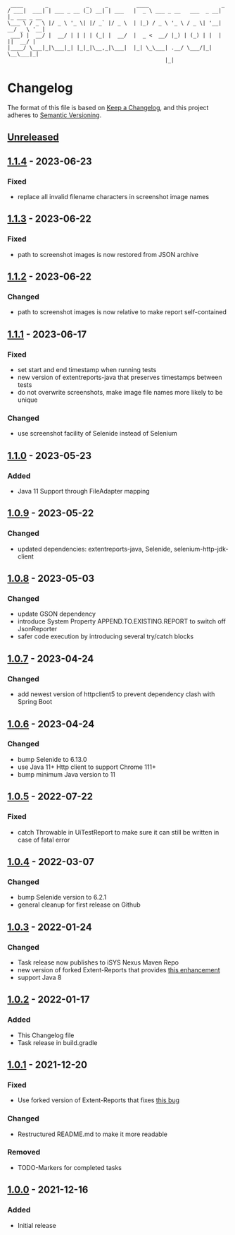      ____       _            _     _         ____                       _            
    / ___|  ___| | ___ _ __ (_) __| | ___   |  _ \ ___ _ __   ___  _ __| |_ ___ _ __ 
    \___ \ / _ \ |/ _ \ '_ \| |/ _` |/ _ \  | |_) / _ \ '_ \ / _ \| '__| __/ _ \ '__|
     ___) |  __/ |  __/ | | | | (_| |  __/  |  _ <  __/ |_) | (_) | |  | ||  __/ |   
    |____/ \___|_|\___|_| |_|_|\__,_|\___|  |_| \_\___| .__/ \___/|_|   \__\___|_|   
                                                      |_|                            
# Changelog

The format of this file is based on [Keep a Changelog](https://keepachangelog.com/en/1.0.0/), and this project adheres to [Semantic Versioning](https://semver.org/spec/v2.0.0.html).


## [Unreleased]


## [1.1.4] - 2023-06-23

### Fixed
- replace all invalid filename characters in screenshot image names


## [1.1.3] - 2023-06-22

### Fixed
- path to screenshot images is now restored from JSON archive


## [1.1.2] - 2023-06-22

### Changed
- path to screenshot images is now relative to make report self-contained


## [1.1.1] - 2023-06-17

### Fixed
- set start and end timestamp when running tests
- new version of extentreports-java that preserves timestamps between tests
- do not overwrite screenshots, make image file names more likely to be unique

### Changed
- use screenshot facility of Selenide instead of Selenium


## [1.1.0] - 2023-05-23

### Added
- Java 11 Support through FileAdapter mapping


## [1.0.9] - 2023-05-22

### Changed
- updated dependencies: extentreports-java, Selenide, selenium-http-jdk-client


## [1.0.8] - 2023-05-03

### Changed
- update GSON dependency
- introduce System Property APPEND.TO.EXISTING.REPORT to switch off JsonReporter
- safer code execution by introducing several try/catch blocks


## [1.0.7] - 2023-04-24

### Changed
- add newest version of httpclient5 to prevent dependency clash with Spring Boot


## [1.0.6] - 2023-04-24

### Changed
- bump Selenide to 6.13.0
- use Java 11+ Http client to support Chrome 111+
- bump minimum Java version to 11


## [1.0.5] - 2022-07-22

###  Fixed
- catch Throwable in UiTestReport to make sure it can still be written in case of fatal error


## [1.0.4] - 2022-03-07

### Changed
- bump Selenide version to 6.2.1
- general cleanup for first release on Github


## [1.0.3] - 2022-01-24

### Changed
- Task release now publishes to iSYS Nexus Maven Repo
- new version of forked Extent-Reports that provides [this enhancement](https://github.com/extent-framework/extentreports-java/issues/329)
- support Java 8


## [1.0.2] - 2022-01-17

### Added
- This Changelog file
- Task release in build.gradle


## [1.0.1] - 2021-12-20

### Fixed
- Use forked version of Extent-Reports that fixes [this bug](https://github.com/extent-framework/extentreports-java/issues/333)

### Changed
- Restructured README.md to make it more readable

### Removed
- TODO-Markers for completed tasks


## [1.0.0] - 2021-12-16

### Added
- Initial release


[unreleased]: https://gitlab.isys.de/ulrichmayring/selenide-reporter/-/compare/1.1.4...main?from_project_id=143
[1.1.4]: https://gitlab.isys.de/ulrichmayring/selenide-reporter/-/compare/1.1.3...1.1.4?from_project_id=143
[1.1.3]: https://gitlab.isys.de/ulrichmayring/selenide-reporter/-/compare/1.1.2...1.1.3?from_project_id=143
[1.1.2]: https://gitlab.isys.de/ulrichmayring/selenide-reporter/-/compare/1.1.1...1.1.2?from_project_id=143
[1.1.1]: https://gitlab.isys.de/ulrichmayring/selenide-reporter/-/compare/1.1.0...1.1.1?from_project_id=143
[1.1.0]: https://gitlab.isys.de/ulrichmayring/selenide-reporter/-/compare/1.0.9...1.1.0?from_project_id=143
[1.0.9]: https://gitlab.isys.de/ulrichmayring/selenide-reporter/-/compare/1.0.8...1.0.9?from_project_id=143
[1.0.8]: https://gitlab.isys.de/ulrichmayring/selenide-reporter/-/compare/1.0.7...1.0.8?from_project_id=143
[1.0.7]: https://gitlab.isys.de/ulrichmayring/selenide-reporter/-/compare/1.0.6...1.0.7?from_project_id=143
[1.0.6]: https://gitlab.isys.de/ulrichmayring/selenide-reporter/-/compare/1.0.5...1.0.6?from_project_id=143
[1.0.5]: https://gitlab.isys.de/ulrichmayring/selenide-reporter/-/compare/1.0.4...1.0.5?from_project_id=143
[1.0.4]: https://gitlab.isys.de/ulrichmayring/selenide-reporter/-/compare/1.0.3...1.0.4?from_project_id=143
[1.0.3]: https://gitlab.isys.de/ulrichmayring/selenide-reporter/-/compare/1.0.2...1.0.3?from_project_id=143
[1.0.2]: https://gitlab.isys.de/ulrichmayring/selenide-reporter/-/compare/1.0.1...1.0.2?from_project_id=143
[1.0.1]: https://gitlab.isys.de/ulrichmayring/selenide-reporter/-/compare/1.0.0...1.0.1?from_project_id=143
[1.0.0]: https://gitlab.isys.de/ulrichmayring/selenide-reporter/-/tags/1.0.0
